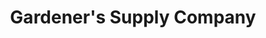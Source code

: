 ---
title: "Gardener's Supply Company"
url: /burlington/gardeners-supply-company/
shop: garden centre
---
